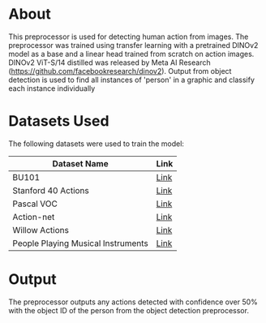 # About
This preprocessor is used for detecting human action from images. The preprocessor was trained using transfer learning with a pretrained DINOv2 model as a base and a linear head trained from scratch on action images. DINOv2 ViT-S/14 distilled was released by Meta AI Research (https://github.com/facebookresearch/dinov2). Output from object detection is used to find all instances of 'person' in a graphic and classify each instance individually

# Datasets Used
The following datasets were used to train the model:

| Dataset Name  | Link |
| ------------- | ------------- | 
| BU101  | [Link](https://cs-people.bu.edu/sbargal/BU-action/)  |
| Stanford 40 Actions  | [Link](http://vision.stanford.edu/Datasets/40actions.html)  | 
| Pascal VOC  | [Link](https://www2.eecs.berkeley.edu/Research/Projects/CS/vision/shape/action/)  |
| Action-net  | [Link](https://github.com/OlafenwaMoses/Action-Net)  |
| Willow Actions  | [Link](https://www.di.ens.fr/willow/research/stillactions/)  |
| People Playing Musical Instruments | [Link](http://ai.stanford.edu/~bangpeng/ppmi.html)  |

# Output
The preprocessor outputs any actions detected with confidence over 50% with the object ID of the person from the object detection preprocessor.

